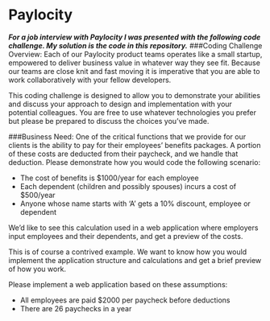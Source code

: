 # Paylocity
**_For a job interview with Paylocity I was presented with the following code challenge. 
My solution is the code in this repository._**
###Coding Challenge Overview:
Each of our Paylocity product teams operates like a small startup, empowered to deliver business value 
in whatever way they see fit.   Because our teams are close knit and fast moving it is imperative that 
you are able to work collaboratively with your fellow developers.   

This coding challenge is designed to allow you to demonstrate your abilities and discuss your approach 
to design and implementation with your potential colleagues. You are free to use whatever technologies 
you prefer but please be prepared to discuss the choices you’ve made.  

###Business Need:
One of the critical functions that we provide for our clients is the ability to pay for their employees’ 
benefits packages.  A portion of these costs are deducted from their paycheck, and we handle that 
deduction.  Please demonstrate how you would code the following scenario:
*	The cost of benefits is $1000/year for each employee
* Each dependent (children and possibly spouses) incurs a cost of $500/year
*	Anyone whose name starts with ‘A’ gets a 10% discount, employee or dependent

We’d like to see this calculation used in a web application where employers input employees and their 
dependents, and get a preview of the costs.

This is of course a contrived example.  We want to know how you would implement the application 
structure and calculations and get a brief preview of how you work.

Please implement a web application based on these assumptions:
*	All employees are paid $2000 per paycheck before deductions
*	There are 26 paychecks in a year

